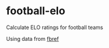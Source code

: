 # football-elo
Calculate ELO ratings for football teams

Using data from [fbref](https://fbref.com)
